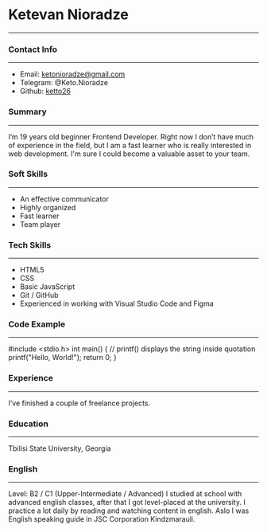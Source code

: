 # Ketevan Nioradze 
___
### Contact Info
___
 - Email: [ketonioradze@gmail.com](https://ketonioradze@gmail.com/)
 - Telegram: @Keto.Nioradze
 - Github: [ketto26](https://github.com/ketto26)
### Summary
___
I’m 19 years old  beginner Frontend Developer.
Right now I don’t have much of experience in the field, but I am a fast learner who is really interested in web development. I'm sure I could become a valuable asset to your team.
### Soft Skills
___
 - An effective communicator
 - Highly organized
 - Fast learner
 - Team player
### Tech Skills
___
 - HTML5
 - CSS
 - Basic JavaScript
 - Git / GitHub
 - Experienced in working with Visual Studio Code and Figma
### Code Example
___
#include <stdio.h>
int main() {
   // printf() displays the string inside quotation
   printf("Hello, World!");
   return 0;
}

### Experience
___
I’ve finished a couple of freelance projects.
### Education 
___
Tbilisi State University, Georgia 
### English
___
Level: B2 / C1 (Upper-Intermediate / Advanced)
I studied at school with advanced english classes, after that I got level-placed at the university. I  practice a lot daily by reading and watching content in english. Aslo I was English speaking guide in JSC Corporation Kindzmarauli.
